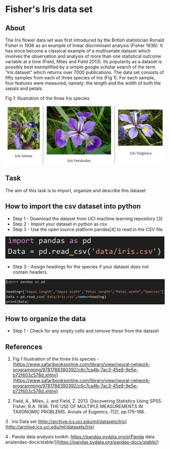 # Fisher's Iris data set


## About 
The Iris flower data set was first introduced by the British statistician Ronald Fisher in 1936 as an example of linear discriminant analysis (Fisher 1936). It has since become a classical example of a multivariate dataset which involves the observation and analysis of more than one statistical outcome variable at a time (Field, Miles and Field 2013). Its popularity as a dataset is possibly best exemplified by a simple google scholar search of the term “iris dataset” which returns over 7000 publications. The data set consists of fifty samples from each of three species of Iris (Fig 1). For each sample, four features were measured, namely: the length and the width of both the sepals and petals.
 

 
Fig 1: Illustration of the three Iris species

![iris](Iris%20Image.jpg)

## Task
The aim of this task is to import, organize and describe this dataset

## How to import the csv dataset into python 

* Step 1 - Download the dataset from UCI machine learning repository [3]  
* Step 2 - Import your dataset in python as csv
* Step 3 - Use the open source platform pandas[4] to read in the CSV file.  

![csv import](csvimport.JPG)

* Step 3 - Assign headings for the species if your dataset does not contain headers.

![header](headings.JPG)

## How to organize the data 
* Step 1 - Check for any empty cells and remove these from the dataset 




















## References 

1. Fig 1 Illustration of the three Iris species - [https://www.safaribooksonline.com/library/view/neural-network-programming/9781788390392/c6c7ca4b-7ac3-45e9-9e5e-b72f603c578d.xhtml](https://www.safaribooksonline.com/library/view/neural-network-programming/9781788390392/c6c7ca4b-7ac3-45e9-9e5e-b72f603c578d.xhtml) 

2. Field, A., Miles, J. and Field, Z. 2013. Discovering Statistics Using SPSS.
Fisher, R.A. 1936. THE USE OF MULTIPLE MEASUREMENTS IN TAXONOMIC PROBLEMS. Annals of Eugenics, 7(2), pp.179–188. 

3 . Iris Data set [http://archive.ics.uci.edu/ml/datasets/Iris](http://archive.ics.uci.edu/ml/datasets/Iris) 

4 . Panda data analysis toolkit- https://pandas.pydata.org/p[Panda data analandas-docs/stable/](https://pandas.pydata.org/pandas-docs/stable/)

